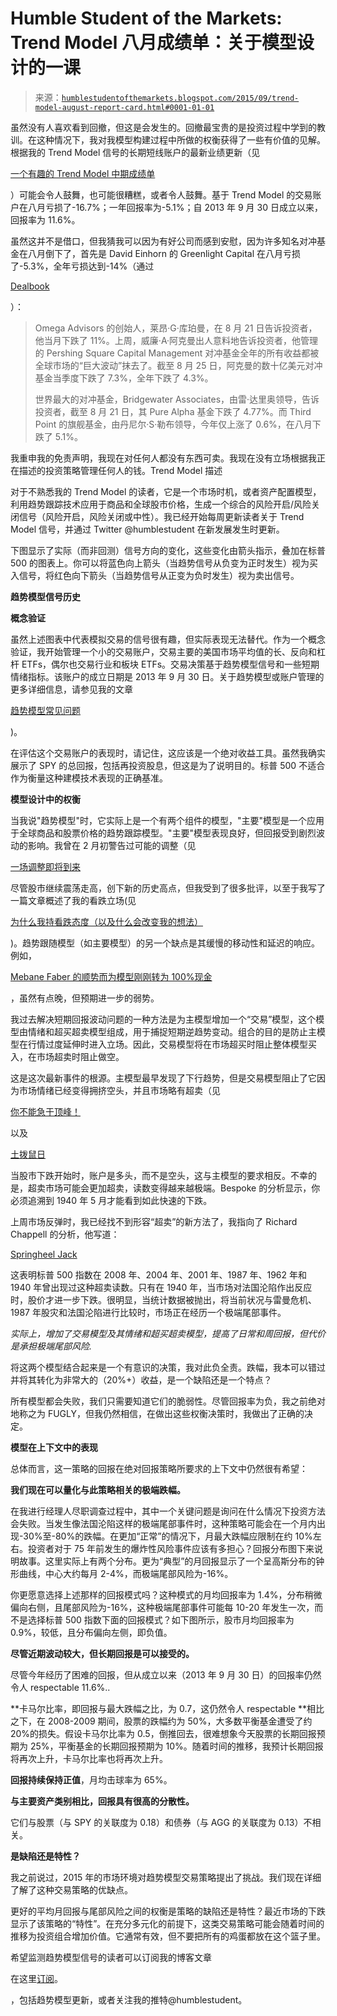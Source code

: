 <!--yml

分类：未分类

日期：2024-05-18 03:16:35

-->

# Humble Student of the Markets: Trend Model 八月成绩单：关于模型设计的一课

> 来源：[`humblestudentofthemarkets.blogspot.com/2015/09/trend-model-august-report-card.html#0001-01-01`](https://humblestudentofthemarkets.blogspot.com/2015/09/trend-model-august-report-card.html#0001-01-01)

虽然没有人喜欢看到回撤，但这是会发生的。回撤最宝贵的是投资过程中学到的教训。在这种情况下，我对我模型构建过程中所做的权衡获得了一些有价值的见解。根据我的 Trend Model 信号的长期短线账户的最新业绩更新（见

[一个有趣的 Trend Model 中期成绩单](http://humblestudentofthemarkets.blogspot.com/2014/07/an-intriguing-trend-model-interim.html)

）可能会令人鼓舞，也可能很糟糕，或者令人鼓舞。基于 Trend Model 的交易账户在八月亏损了-16.7%；一年回报率为-5.1%；自 2013 年 9 月 30 日成立以来，回报率为 11.6%。

虽然这并不是借口，但我猜我可以因为有好公司而感到安慰，因为许多知名对冲基金在八月倒下了，首先是 David Einhorn 的 Greenlight Capital 在八月亏损了-5.3%，全年亏损达到-14%（通过

[Dealbook](http://mobile.nytimes.com/2015/09/01/business/dealbook/greenlight-capital-down-14-for-year-david-einhorn-surveys-investors.html)

）：

> Omega Advisors 的创始人，莱昂·G·库珀曼，在 8 月 21 日告诉投资者，他当月下跌了 11%。上周，威廉·A·阿克曼出人意料地告诉投资者，他管理的 Pershing Square Capital Management 对冲基金全年的所有收益都被全球市场的“巨大波动”抹去了。截至 8 月 25 日，阿克曼的数十亿美元对冲基金当季度下跌了 7.3%，全年下跌了 4.3%。
> 
> 世界最大的对冲基金，Bridgewater Associates，由雷·达里奥领导，告诉投资者，截至 8 月 21 日，其 Pure Alpha 基金下跌了 4.77%。而 Third Point 的旗舰基金，由丹尼尔·S·勒布领导，今年仅上涨了 0.6%，在八月下跌了 5.1%。

我重申我的免责声明，我现在对任何人都没有东西可卖。我现在没有立场根据我正在描述的投资策略管理任何人的钱。Trend Model 描述

对于不熟悉我的 Trend Model 的读者，它是一个市场时机，或者资产配置模型，利用趋势跟踪技术应用于商品和全球股市价格，生成一个综合的风险开启/风险关闭信号（风险开启，风险关闭或中性）。我已经开始每周更新读者关于 Trend Model 信号，并通过 Twitter @humblestudent 在新发展发生时更新。

下图显示了实际（而非回测）信号方向的变化，这些变化由箭头指示，叠加在标普 500 的图表上。你可以将蓝色向上箭头（当趋势信号从负变为正时发生）视为买入信号，将红色向下箭头（当趋势信号从正变为负时发生）视为卖出信号。

**趋势模型信号历史**

**概念验证**

虽然上述图表中代表模拟交易的信号很有趣，但实际表现无法替代。作为一个概念验证，我开始管理一个小的交易账户，交易主要的美国市场平均值的长、反向和杠杆 ETFs，偶尔也交易行业和板块 ETFs。交易决策基于趋势模型信号和一些短期情绪指标。该账户的成立日期是 2013 年 9 月 30 日。关于趋势模型或账户管理的更多详细信息，请参见我的文章

[趋势模型常见问题](http://humblestudentofthemarkets.blogspot.com/2015/01/trend-model-faq.html)

)。

在评估这个交易账户的表现时，请记住，这应该是一个绝对收益工具。虽然我确实展示了 SPY 的总回报，包括再投资股息，但这是为了说明目的。标普 500 不适合作为衡量这种建模技术表现的正确基准。

**模型设计中的权衡**

当我说"趋势模型"时，它实际上是一个有两个组件的模型，"主要"模型是一个应用于全球商品和股票价格的趋势跟踪模型。"主要"模型表现良好，但回报受到剧烈波动的影响。我曾在 2 月初警告过可能的调整（见

[一场调整即将到来](http://humblestudentofthemarkets.blogspot.com/2015/02/a-correction-is-brewing.html)

尽管股市继续震荡走高，创下新的历史高点，但我受到了很多批评，以至于我写了一篇文章概述了我的看跌立场(见

[为什么我持看跌态度（以及什么会改变我的想法）](http://humblestudentofthemarkets.blogspot.com/2015/05/why-i-am-bearish-and-what-would-change.html)

)。趋势跟随模型（如主要模型）的另一个缺点是其缓慢的移动性和延迟的响应。例如，

[Mebane Faber 的顺势而为模型刚刚转为 100%现金](http://www.marketwatch.com/story/market-timing-model-go-100-cash-2015-09-03)

，虽然有点晚，但预期进一步的弱势。

我过去解决短期回报波动问题的一种方法是为主模型增加一个“交易”模型，这个模型由情绪和超买超卖模型组成，用于捕捉短期逆趋势变动。组合的目的是防止主模型在行情过度延伸时进入立场。因此，交易模型将在市场超买时阻止整体模型买入，在市场超卖时阻止做空。

这是这次最新事件的根源。主模型最早发现了下行趋势，但是交易模型阻止了它因为市场情绪已经变得拥挤空头，并且市场略有超卖（见

[你不能急于顶峰！](http://humblestudentofthemarkets.blogspot.com/2015/08/you-cant-hurry-tops.html)

以及

[土拨鼠日](http://humblestudentofthemarkets.blogspot.com/2015/08/groundhog-day.html)

当股市下跌开始时，账户是多头，而不是空头，这与主模型的要求相反。不幸的是，超卖市场可能会更加超卖，读数变得越来越极端。Bespoke 的分析显示，你必须追溯到 1940 年 5 月才能看到如此快速的下跌。

上周市场反弹时，我已经找不到形容“超卖”的新方法了，我指向了 Richard Chappell 的分析，他写道：

[Springheel Jack](http://theartofchart.net/2015/08/23/spx-3sd-punches-just-the-stats-maam/)

这表明标普 500 指数在 2008 年、2004 年、2001 年、1987 年、1962 年和 1940 年曾出现过这种超卖读数。只有在 1940 年，当市场对法国沦陷作出反应时，股价才进一步下跌。很明显，当统计数据被抛出，将当前状况与雷曼危机、1987 年股灾和法国沦陷进行比较时，市场正在经历一个极端尾部事件。

*实际上，增加了交易模型及其情绪和超买超卖模型，提高了日常和周回报，但代价是承担极端尾部风险.*

将这两个模型结合起来是一个有意识的决策，我对此负全责。跌幅，我本可以错过并将其转化为非常大的（20%+）收益，是一个缺陷还是一个特点？

所有模型都会失败，我们只需要知道它们的脆弱性。尽管回报率为负，我之前绝对地称之为 FUGLY，但我仍然相信，在做出这些权衡决策时，我做出了正确的决定。

**模型在上下文中的表现**

总体而言，这一策略的回报在绝对回报策略所要求的上下文中仍然很有希望：

**我们现在可以量化与此策略相关的极端跌幅。**

在我进行经理人尽职调查过程中，其中一个关键问题是询问在什么情况下投资方法会失败。当发生像法国沦陷这样的极端尾部事件时，这种策略可能会在一个月内出现-30%至-80%的跌幅。在更加“正常”的情况下，月最大跌幅应限制在约 10%左右。投资者对于 75 年前发生的爆炸性风险事件应该有多担心？回报分布图下来说明故事。这里实际上有两个分布。更为“典型”的月回报显示了一个呈高斯分布的钟形曲线，中心大约每月 2-4%，而极端尾部风险为-16%。

你更愿意选择上述那样的回报模式吗？这种模式的月均回报率为 1.4%，分布稍微偏向右侧，且尾部风险为-16%，这种极端尾部事件可能每 10-20 年发生一次，而不是选择标普 500 指数下面的回报模式？如下图所示，股市月均回报率为 0.9%，较低，且分布偏向左侧，即负值。

**尽管近期波动较大，但长期回报是可以接受的。**

尽管今年经历了困难的回报，但从成立以来（2013 年 9 月 30 日）的回报率仍然令人 respectable 11.6%..

**卡马尔比率，即回报与最大跌幅之比，为 0.7，这仍然令人 respectable **相比之下，在 2008-2009 期间，股票的跌幅约为 50%，大多数平衡基金遭受了约 20%的损失。假设卡马尔比率为 0.5，倒推回去，很难想象今天股票的长期回报预期为 25%，平衡基金的长期回报预期为 10%。随着时间的推移，我预计长期回报将再次上升，卡马尔比率也将再次上升。

**回报持续保持正值**，月均击球率为 65%。

**与主要资产类别相比，回报具有很高的分散性。**

它们与股票（与 SPY 的关联度为 0.18）和债券（与 AGG 的关联度为 0.13）不相关。

**是缺陷还是特性？**

我之前说过，2015 年的市场环境对趋势模型交易策略提出了挑战。我们现在详细了解了这种交易策略的优缺点。

更好的平均月回报与尾部风险之间的权衡是策略的缺陷还是特性？最近市场的下跌显示了该策略的“特性”。在充分多元化的前提下，这类交易策略可能会随着时间的推移为投资组合增加价值。它通常有效，但不要把所有的鸡蛋都放在这个篮子里。

希望监测趋势模型信号的读者可以订阅我的博客文章

在这里[订阅](http://www.feedburner.com/fb/a/emailverifySubmit?feedId=2701205&loc=en_US)。

，包括趋势模型更新，或者关注我的推特@humblestudent。
